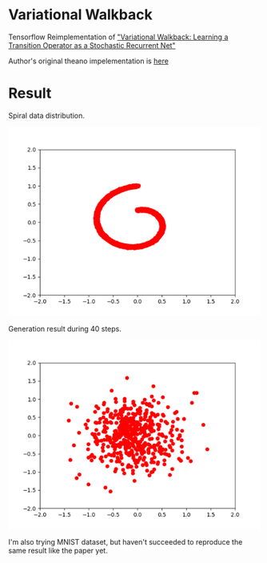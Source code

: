 # Variational Walkback

Tensorflow Reimplementation of 
["Variational Walkback: Learning a Transition Operator as a Stochastic Recurrent Net"](https://arxiv.org/abs/1711.02282)

Author's original theano impelementation is [here](https://github.com/anirudh9119/walkback_nips17)


# Result

Spiral data distribution.

![](doc/spiral_data_dist.png)

Generation result during 40 steps.

![](doc/spiral_gen.gif)

I'm also trying MNIST dataset, but haven't succeeded to reproduce the same result like the paper yet.
